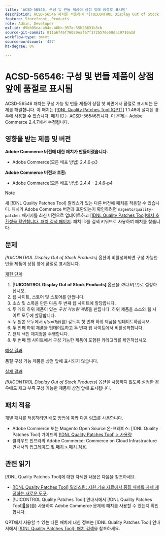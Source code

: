 ```yaml
---
title: 'ACSD-56546: 구성 및 번들 제품이 상점 앞에 품절로 표시됨'
description: ACSD-56546 패치를 적용하여 *[!UICONTROL Display Out of Stock Products]* 구성 옵션이 비활성화될 때 구성 가능 및 번들 제품이 상점 첫 화면에서 품절로 표시되는 Adobe Commerce 문제를 해결합니다.
feature: Storefront, Products
role: Admin, Developer
exl-id: d9bb05ca-a84e-48bb-957e-55b28631b3cb
source-git-commit: 011a6f46f76029eaf67f172b576e58dac9710a3d
workflow-type: tm+mt
source-wordcount: '427'
ht-degree: 0%

---
```


# ACSD-56546: 구성 및 번들 제품이 상점 앞에 품절로 표시됨

ACSD-56546 패치는 구성 가능 및 번들 제품이 상점 첫 화면에서 품절로 표시되는 문제를 해결합니다. 이 패치는 [[!DNL Quality Patches Tool (QPT)]](https://experienceleague.adobe.com/ko/docs/commerce-operations/tools/quality-patches-tool/quality-patches-tool-to-self-serve-quality-patches) 1.1.48이 설치된 경우에 사용할 수 있습니다. 패치 ID는 ACSD-56546입니다. 이 문제는 Adobe Commerce 2.4.7에서 수정됩니다.

## 영향을 받는 제품 및 버전

**Adobe Commerce 버전에 대한 패치가 만들어졌습니다.**

* Adobe Commerce(모든 배포 방법) 2.4.6-p3

**Adobe Commerce 버전과 호환:**

* Adobe Commerce(모든 배포 방법) 2.4.4 - 2.4.6-p4

>[!NOTE]
>
>새 [!DNL Quality Patches Tool] 릴리스가 있는 다른 버전에 패치를 적용할 수 있습니다. 패치가 Adobe Commerce 버전과 호환되는지 확인하려면 `magento/quality-patches` 패키지를 최신 버전으로 업데이트하고 [[!DNL Quality Patches Tool]에서 호환성을 확인합니다. 패치 검색 페이지](https://experienceleague.adobe.com/tools/commerce-quality-patches/index.html?lang=ko). 패치 ID를 검색 키워드로 사용하여 패치를 찾습니다.

## 문제

*[!UICONTROL Display Out of Stock Products]* 옵션이 비활성화되면 구성 가능한 번들 제품이 상점 앞에 품절로 표시됩니다.

<u>재현 단계</u>:

1. **[!UICONTROL Display Out of Stock Products]** 옵션을 *아니요*(으)로 설정하십시오.
1. 웹 사이트, 스토어 및 스토어를 만듭니다.
1. 소스 및 스톡을 만든 다음 두 번째 웹 사이트에 할당합니다.
1. 두 개의 하위 제품이 있는 *구성 가능한 제품*&#x200B;을 만듭니다. 하위 제품을 소스와 웹 사이트 모두에 할당합니다.
1. 두 원본 모두에서 *qty=0*&#x200B;을(를) 갖도록 첫 번째 하위 제품을 업데이트하십시오.
1. 두 번째 하위 제품을 업데이트하고 두 번째 웹 사이트에서 비활성화합니다.
1. 전체 색인 재지정을 수행합니다.
1. 두 번째 웹 사이트에서 구성 가능한 제품이 포함된 카테고리를 확인하십시오.

<u>예상 결과</u>:

품절 구성 가능 제품은 상점 앞에 표시되지 않습니다.

<u>실제 결과</u>:

*[!UICONTROL Display Out of Stock Products]* 옵션을 사용하지 않도록 설정한 경우에도 재고 부족 구성 가능한 제품이 상점 앞에 표시됩니다.

## 패치 적용

개별 패치를 적용하려면 배포 방법에 따라 다음 링크를 사용합니다.

* Adobe Commerce 또는 Magento Open Source 온-프레미스: [!DNL Quality Patches Tool] 가이드의 [[!DNL Quality Patches Tool] > 사용량](/help/tools/quality-patches-tool/usage.md)
* 클라우드 인프라의 Adobe Commerce: Commerce on Cloud Infrastructure 안내서의 [업그레이드 및 패치 > 패치 적용](https://experienceleague.adobe.com/docs/commerce-cloud-service/user-guide/develop/upgrade/apply-patches.html?lang=ko).

## 관련 읽기

[!DNL Quality Patches Tool]에 대한 자세한 내용은 다음을 참조하세요.

* [[!DNL Quality Patches Tool] 릴리스됨: 지원 기술 자료에서 품질 패치를 자체 제공하는 새로운 도구](https://experienceleague.adobe.com/ko/docs/commerce-operations/tools/quality-patches-tool/quality-patches-tool-to-self-serve-quality-patches).
* [!UICONTROL Quality Patches Tool] 안내서에서  [!DNL Quality Patches Tool][&#128279;](/help/tools/quality-patches-tool/patches-available-in-qpt/check-patch-for-magento-issue-with-magento-quality-patches.md)을(를) 사용하여 Adobe Commerce 문제에 패치를 사용할 수 있는지 확인합니다.


QPT에서 사용할 수 있는 다른 패치에 대한 정보는 [!DNL Quality Patches Tool] 안내서에서 [[!DNL Quality Patches Tool]: 패치 검색](https://experienceleague.adobe.com/tools/commerce-quality-patches/index.html?lang=ko)을 참조하세요.
